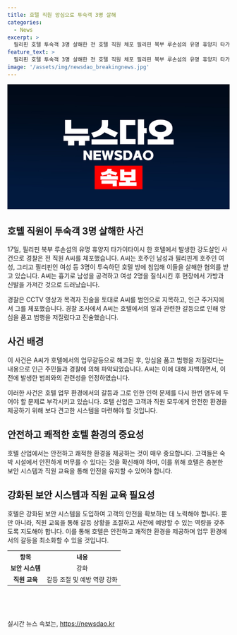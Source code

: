 ```yaml
---
title: 호텔 직원 앙심으로 투숙객 3명 살해
categories:
  - News
excerpt: >
  필리핀 호텔 투숙객 3명 살해한 전 호텔 직원 체포 필리핀 북부 루손섬의 유명 휴양지 타가이타이시에서 전 호텔 직원 A씨가 호주인 부부와 필리핀 여성을 살해한 혐의로 체포됐다. A씨는 거주지에서 체포됐으며 범행을 자백했다. A씨는 호텔에서 해고된 후 앙심을 품고 살인을 저질렀다고 진술했다. CCTV와 목격자 진술을 토대로 A씨가 범인으로 지목됐다. A씨는 흉기로 남성을 공격하고 여성 2명을 질식시킨 후 재산을 훔쳤다고 밝혀졌다. #필리핀 #살인 #호텔
feature_text: >
  필리핀 호텔 투숙객 3명 살해한 전 호텔 직원 체포 필리핀 북부 루손섬의 유명 휴양지 타가이타이시에서 전 호텔 직원 A씨가 호주인 부부와 필리핀 여성을 살해한 혐의로 체포됐다. A씨는 거주지에서 체포됐으며 범행을 자백했다. A씨는 호텔에서 해고된 후 앙심을 품고 살인을 저질렀다고 진술했다. CCTV와 목격자 진술을 토대로 A씨가 범인으로 지목됐다. A씨는 흉기로 남성을 공격하고 여성 2명을 질식시킨 후 재산을 훔쳤다고 밝혀졌다. #필리핀 #살인 #호텔
image: '/assets/img/newsdao_breakingnews.jpg'
---
```


<p><img src="/assets/img/newsdao_breakingnews.jpg" alt="implanttips 속보" /></p>

<h2 data-ke-size="size26">호텔 직원이 투숙객 3명 살해한 사건</h2>

<p data-ke-size="size16">17일, 필리핀 북부 루손섬의 유명 휴양지 타가이타이시 한 호텔에서 발생한 강도살인 사건으로 경찰은 전 직원 A씨를 체포했습니다. A씨는 호주인 남성과 필리핀계 호주인 여성, 그리고 필리핀인 여성 등 3명이 투숙하던 호텔 방에 침입해 이들을 살해한 혐의를 받고 있습니다. A씨는 흉기로 남성을 공격하고 여성 2명을 질식시킨 후 현장에서 가방과 신발을 가져간 것으로 드러났습니다.</p>

<p data-ke-size="size16">경찰은 CCTV 영상과 목격자 진술을 토대로 A씨를 범인으로 지목하고, 인근 주거지에서 그를 체포했습니다. 경찰 조사에서 A씨는 호텔에서의 일과 관련한 갈등으로 인해 앙심을 품고 범행을 저질렀다고 진술했습니다.</p>

<h2 data-ke-size="size26">사건 배경</h2>

<p data-ke-size="size16">이 사건은 A씨가 호텔에서의 업무갈등으로 해고된 후, 앙심을 품고 범행을 저질렀다는 내용으로 인근 주민들과 경찰에 의해 파악되었습니다. A씨는 이에 대해 자백하면서, 이전에 발생한 범죄와의 관련성을 인정하였습니다.</p>

<p data-ke-size="size16">이러한 사건은 호텔 업무 환경에서의 갈등과 그로 인한 인력 문제를 다시 한번 염두에 두어야 할 문제로 부각시키고 있습니다. 호텔 산업은 고객과 직원 모두에게 안전한 환경을 제공하기 위해 보다 견고한 시스템을 마련해야 할 것입니다.</p>

<h2 data-ke-size="size26">안전하고 쾌적한 호텔 환경의 중요성</h2>

<p data-ke-size="size16">호텔 산업에서는 안전하고 쾌적한 환경을 제공하는 것이 매우 중요합니다. 고객들은 숙박 시설에서 안전하게 머무를 수 있다는 것을 확신해야 하며, 이를 위해 호텔은 충분한 보안 시스템과 직원 교육을 통해 안전을 유지할 수 있어야 합니다.</p>

<h2 data-ke-size="size26">강화된 보안 시스템과 직원 교육 필요성</h2>

<p data-ke-size="size16">호텔은 강화된 보안 시스템을 도입하여 고객의 안전을 확보하는 데 노력해야 합니다. 뿐만 아니라, 직원 교육을 통해 갈등 상황을 조절하고 사전에 예방할 수 있는 역량을 갖추도록 지도해야 합니다. 이를 통해 호텔은 안전하고 쾌적한 환경을 제공하며 업무 환경에서의 갈등을 최소화할 수 있을 것입니다.</p>

<table>
    <tr>
        <th>항목</th>
        <th>내용</th>
    </tr>
    <tr>
        <td style="text-align: center; height: 17px;"><b>보안 시스템</b></td>
        <td style="text-align: center; height: 17px;">강화</td>
    </tr>
    <tr>
        <td style="text-align: center; height: 17px;"><b>직원 교육</b></td>
        <td style="text-align: center; height: 17px;">갈등 조절 및 예방 역량 강화</td>
    </tr>
</table>

<p data-ke-size="size16">&nbsp;</p>

<p data-ke-size="size16">&nbsp;</p>
실시간 뉴스 속보는, <a href="https://newsdao.kr" rel="dofollow">https://newsdao.kr</a>


